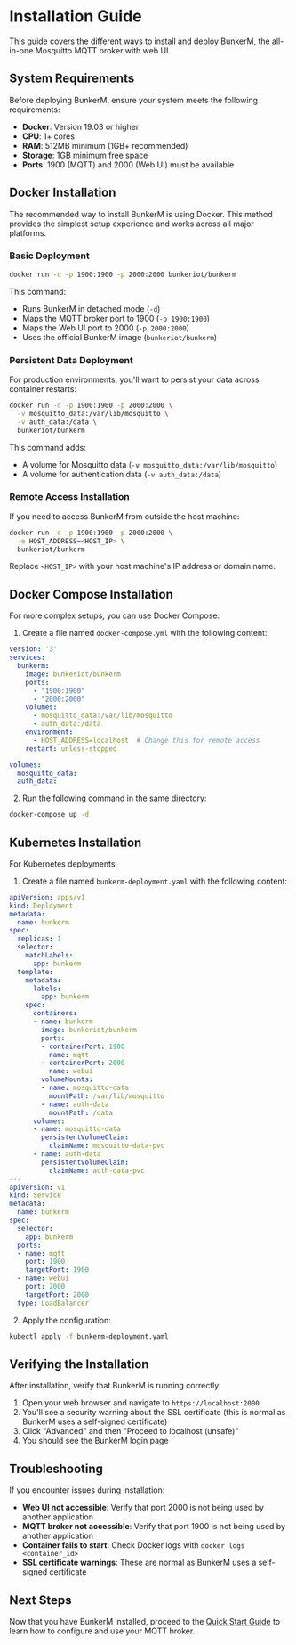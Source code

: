 # Installation Guide

This guide covers the different ways to install and deploy BunkerM, the all-in-one Mosquitto MQTT broker with web UI.

## System Requirements

Before deploying BunkerM, ensure your system meets the following requirements:

- **Docker**: Version 19.03 or higher
- **CPU**: 1+ cores
- **RAM**: 512MB minimum (1GB+ recommended)
- **Storage**: 1GB minimum free space
- **Ports**: 1900 (MQTT) and 2000 (Web UI) must be available

## Docker Installation

The recommended way to install BunkerM is using Docker. This method provides the simplest setup experience and works across all major platforms.

### Basic Deployment

```bash
docker run -d -p 1900:1900 -p 2000:2000 bunkeriot/bunkerm
```

This command:
- Runs BunkerM in detached mode (`-d`)
- Maps the MQTT broker port to 1900 (`-p 1900:1900`)
- Maps the Web UI port to 2000 (`-p 2000:2000`)
- Uses the official BunkerM image (`bunkeriot/bunkerm`)

### Persistent Data Deployment

For production environments, you'll want to persist your data across container restarts:

```bash
docker run -d -p 1900:1900 -p 2000:2000 \
  -v mosquitto_data:/var/lib/mosquitto \
  -v auth_data:/data \
  bunkeriot/bunkerm
```

This command adds:
- A volume for Mosquitto data (`-v mosquitto_data:/var/lib/mosquitto`)
- A volume for authentication data (`-v auth_data:/data`)

### Remote Access Installation

If you need to access BunkerM from outside the host machine:

```bash
docker run -d -p 1900:1900 -p 2000:2000 \
  -e HOST_ADDRESS=<HOST_IP> \
  bunkeriot/bunkerm
```

Replace `<HOST_IP>` with your host machine's IP address or domain name.

## Docker Compose Installation

For more complex setups, you can use Docker Compose:

1. Create a file named `docker-compose.yml` with the following content:

```yaml
version: '3'
services:
  bunkerm:
    image: bunkeriot/bunkerm
    ports:
      - "1900:1900"
      - "2000:2000"
    volumes:
      - mosquitto_data:/var/lib/mosquitto
      - auth_data:/data
    environment:
      - HOST_ADDRESS=localhost  # Change this for remote access
    restart: unless-stopped

volumes:
  mosquitto_data:
  auth_data:
```

2. Run the following command in the same directory:

```bash
docker-compose up -d
```

## Kubernetes Installation

For Kubernetes deployments:

1. Create a file named `bunkerm-deployment.yaml` with the following content:

```yaml
apiVersion: apps/v1
kind: Deployment
metadata:
  name: bunkerm
spec:
  replicas: 1
  selector:
    matchLabels:
      app: bunkerm
  template:
    metadata:
      labels:
        app: bunkerm
    spec:
      containers:
      - name: bunkerm
        image: bunkeriot/bunkerm
        ports:
        - containerPort: 1900
          name: mqtt
        - containerPort: 2000
          name: webui
        volumeMounts:
        - name: mosquitto-data
          mountPath: /var/lib/mosquitto
        - name: auth-data
          mountPath: /data
      volumes:
      - name: mosquitto-data
        persistentVolumeClaim:
          claimName: mosquitto-data-pvc
      - name: auth-data
        persistentVolumeClaim:
          claimName: auth-data-pvc
---
apiVersion: v1
kind: Service
metadata:
  name: bunkerm
spec:
  selector:
    app: bunkerm
  ports:
  - name: mqtt
    port: 1900
    targetPort: 1900
  - name: webui
    port: 2000
    targetPort: 2000
  type: LoadBalancer
```

2. Apply the configuration:

```bash
kubectl apply -f bunkerm-deployment.yaml
```

## Verifying the Installation

After installation, verify that BunkerM is running correctly:

1. Open your web browser and navigate to `https://localhost:2000`
2. You'll see a security warning about the SSL certificate (this is normal as BunkerM uses a self-signed certificate)
3. Click "Advanced" and then "Proceed to localhost (unsafe)"
4. You should see the BunkerM login page

## Troubleshooting

If you encounter issues during installation:

- **Web UI not accessible**: Verify that port 2000 is not being used by another application
- **MQTT broker not accessible**: Verify that port 1900 is not being used by another application
- **Container fails to start**: Check Docker logs with `docker logs <container_id>`
- **SSL certificate warnings**: These are normal as BunkerM uses a self-signed certificate

## Next Steps

Now that you have BunkerM installed, proceed to the [Quick Start Guide](quick-start.md) to learn how to configure and use your MQTT broker. 